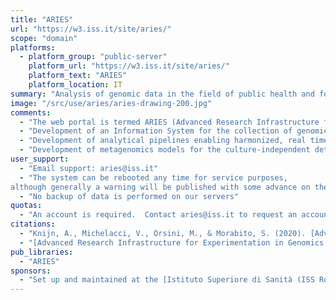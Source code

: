 ```yaml
---
title: "ARIES"
url: "https://w3.iss.it/site/aries/"
scope: "domain"
platforms:
  - platform_group: "public-server"
    platform_url: "https://w3.iss.it/site/aries/"
    platform_text: "ARIES"
    platform_location: IT
summary: "Analysis of genomic data in the field of public health and food safety, with the aim of deploying a comprehensive bioinformatics approach to the study of food-borne zoonoses and infectious diseases at the human and animal interface."
image: "/src/use/aries/aries-drawing-200.jpg"
comments:
  - "The web portal is termed ARIES (Advanced Research Infrastructure for Experimentation in genomicS). Aims:"
  - "Development of an Information System for the collection of genomic and epidemiological data to enable the Next Generation Sequencing (NGS)-based surveillance of infectious epidemics, foodborne outbreaks and diseases at the animal-human interface."
  - "Development of analytical pipelines enabling harmonized, real time multi-genome comparisons, to improve the detection of clusters of cases of infections and allowing the global bio-tracing of pathogens."
  - "Development of metagenomics models for the culture-independent detection and typing of pathogens and the study of their interactions with the microbiota in human and animal samples and in the vehicles of infections."
user_support:
  - "Email support: aries@iss.it"
  - "The system can be rebooted any time for service purposes,
although generally a warning will be published with some advance on the ARIES site and through the [@ARIES_ GENOMICS](https://twitter.com/ARIES_GENOMICS) Twitter account."
  - "No backup of data is performed on our servers"
quotas:
  - "An account is required.  Contact aries@iss.it to request an account."
citations:
  - "Knijn, A., Michelacci, V., Orsini, M., & Morabito, S. (2020). [Advanced Research Infrastructure for Experimentation in genomicS (ARIES): A lustrum of Galaxy experience](https://doi.org/10.1101/2020.05.14.095901). *BioRxiv*, 2020.05.14.095901. https://doi.org/10.1101/2020.05.14.095901"
  - "[Advanced Research Infrastructure for Experimentation in Genomics (ARIES): A concept of a bioinformatics framework for the analysis of genomic data from zoonotic agents](https://w3.iss.it/site/aries/ARIES_MVN_2015.pdf), Valeria Michelacci, Arnold Knijn, Massimiliano Orsini, Stefano Morabito, [4th Med-Vet-Net Association International Conference](https://www.anses.fr/en/content/4th-med-vet-net-association-international-conference)."
pub_libraries:
  - "ARIES"
sponsors:
  - "Set up and maintained at the [Istituto Superiore di Sanità (ISS Rome)] by a collaboration between the European Union [Reference Laboratory for VTEC](http://www.iss.it/vtec/index.php?lang=2) and the Data Management Sector."
---
```

